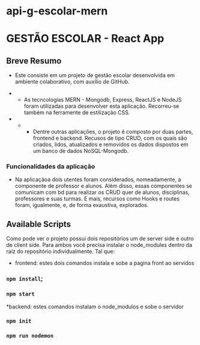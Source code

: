 # api-g-escolar-mern
# GESTÃO ESCOLAR - React App

## Breve Resumo
* Este consiste em um projeto de gestão escolar desenvolvida em ambiente colaborativo, com auxílio de GitHub. 

* * As tecncologias MERN - Mongodb, Express, ReactJS e NodeJS foram utilizadas para desenvolver esta aplicação. Recorreu-se também na ferramente de estilização CSS.

* * *  Dentre outras aplicações, o projeto é composto por duas partes, frontend e backend.  Recusos de tipo CRUD, com os quais  são criados, lidos, atualizados e removidos os dados dispostos em um banco de dados NoSQL-Mongodb.

### Funcionalidades da aplicação 
* Na aplicaçãoa dois utentes foram considerados, nomeadamente, a componente de professor e alunos. Além disso, essas componentes se comunicam com bd para realizar os CRUD quer de alunos, disciplinas, professores e suas turmas. E mais, recursos como Hooks e routes foram, igualmente, e, de forma exaustiva, explorados.

## Available Scripts

Como pode ver o projeto possui dois repositórios um de server side e outro de client side. Para ambos você precisa instalar o node_modules dentro da raíz do repositório individualmente. Tal que:

* frontend: estes dois comandos instala e sobe a pagina front ao servidos
### `npm install`;
### `npm start`

*backend: estes comandos instalam o node_modulos e sobe o servidor
### `npm init`
### `npm run nodemon`
